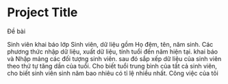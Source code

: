
# Project Title

Đề bài

Sinh viên khai báo lớp Sinh viên, dữ liệu gồm Họ đệm, tên, năm sinh. Các phương thức nhập dữ liệu, xuất dữ liệu, tính tuổi đến năm hiện tại.
khai báo và Nhập mảng các đối tượng sinh viên. sau đó sắp xếp dữ liệu của sinh viên theo thứ tự tăng dần của tuổi. Cho biết tuổi trung bình của tất cả sinh viên, cho biết sinh viên sinh năm bao nhiêu có tỉ lệ nhiều nhất.
Công việc của tôi